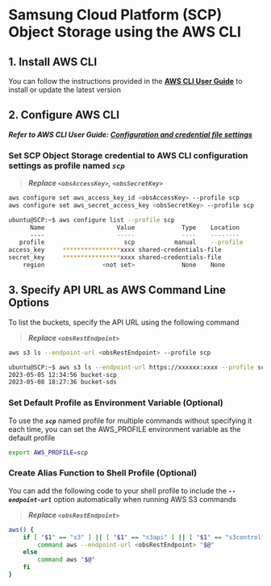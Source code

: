 # Samsung Cloud Platform (SCP) Object Storage using the AWS CLI

## 1. Install AWS CLI

You can follow the instructions provided in the **[AWS CLI User Guide](https://docs.aws.amazon.com/cli/latest/userguide/getting-started-install.html)** to install or update the latest version

## 2. Configure AWS CLI

***Refer to AWS CLI User Guide: [Configuration and credential file settings](https://docs.aws.amazon.com/cli/latest/userguide/cli-chap-configure.html)***

### Set SCP Object Storage credential to AWS CLI configuration settings as profile named ***`scp`***

>***Replace `<obsAccessKey>`, `<obsSecretKey>`***

```sh
aws configure set aws_access_key_id <obsAccessKey> --profile scp
aws configure set aws_secret_access_key <obsSecretKey> --profile scp
```

```sh
ubuntu@SCP:~$ aws configure list --profile scp
      Name                    Value             Type    Location
      ----                    -----             ----    --------
   profile                      scp           manual    --profile
access_key     ****************xxxx shared-credentials-file
secret_key     ****************xxxx shared-credentials-file
    region                <not set>             None    None
```

## 3. Specify API URL as AWS Command Line Options

To list the buckets, specify the API URL using the following command

>***Replace `<obsRestEndpoint>`***

```sh
aws s3 ls --endpoint-url <obsRestEndpoint> --profile scp
```

```sh
ubuntu@SCP:~$ aws s3 ls --endpoint-url https://xxxxxx:xxxx --profile scp
2023-05-05 12:34:56 bucket-scp
2023-05-08 18:27:36 bucket-sds
```

### Set Default Profile as Environment Variable (Optional)

To use the ***`scp`*** named profile for multiple commands without specifying it each time, you can set the AWS_PROFILE environment variable as the default profile

```sh
export AWS_PROFILE=scp
```

### Create Alias Function to Shell Profile (Optional)

You can add the following code to your shell profile to include the ***`--endpoint-url`*** option automatically when running AWS S3 commands

>***Replace `<obsRestEndpoint>`***

```sh
aws() {
    if [ "$1" == "s3" ] || [ "$1" == "s3api" ] || [ "$1" == "s3control" ]; then
        command aws --endpoint-url <obsRestEndpoint> "$@"
    else
        command aws "$@"
    fi
}
```
